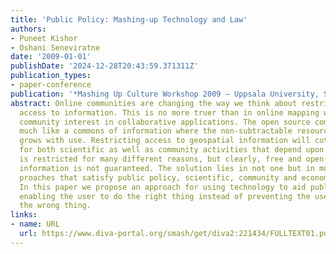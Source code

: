 ```yaml
---
title: 'Public Policy: Mashing-up Technology and Law'
authors:
- Puneet Kishor
- Oshani Seneviratne
date: '2009-01-01'
publishDate: '2024-12-28T20:43:59.371311Z'
publication_types:
- paper-conference
publication: '*Mashing Up Culture Workshop 2009 – Uppsala University, Sweden*'
abstract: Online communities are changing the way we think about restricting or opening
  access to information. This is no more truer than in online mapping which is fueling
  community interest in collaborative applications. The open source communities are
  much like a commons of information where the non-subtractable resource actually
  grows with use. Restricting access to geospatial information will cut off the oxygen
  for both scientific as well as community activities that depend upon it. Information
  is restricted for many different reasons, but clearly, free and open access to new
  information is not guaranteed. The solution lies in not one but in multiple ap-
  proaches that satisfy public policy, scientific, community and economic interests.
  In this paper we propose an approach for using technology to aid public policy by
  enabling the user to do the right thing instead of preventing the user from doing
  the wrong thing.
links:
- name: URL
  url: https://www.diva-portal.org/smash/get/diva2:221434/FULLTEXT01.pdf#page=125
---
```


